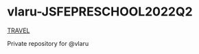 # vlaru-JSFEPRESCHOOL2022Q2
[TRAVEL](https://rolling-scopes-school.github.io/vlaru-JSFEPRESCHOOL2022Q2/travel)

Private repository for @vlaru
